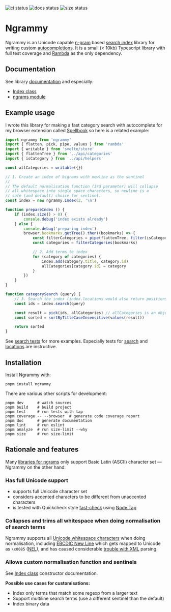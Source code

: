 <span><img alt="ci status" src="https://github.com/peterhil/ngrammy/workflows/CI/badge.svg"></span>
<span><img alt="docs status" src="https://github.com/peterhil/ngrammy/workflows/Docs/badge.svg"></span>
<span><img alt="size status" src="https://github.com/peterhil/ngrammy/workflows/size/badge.svg"></span>

# Ngrammy

Ngrammy is an Unicode capable [n-gram] based [search index] library
for writing custom [autocompletions]. It is a small (< 10kb)
Typescript library with full test coverage and
[Rambda](https://selfrefactor.github.io/rambda/#/) as the only
dependency.

## Documentation

See library [documentation] and especially:

* [Index class]
* [ngrams module]

## Example usage

I wrote this library for making a fast category search with
autocomplete for my browser extension called
[Spellbook](https://github.com/peterhil/spellbook) so here is a
related example:

```javascript
import ngrammy from 'ngrammy'
import { flatten, pick, pipe, values } from 'rambda'
import { writable } from 'svelte/store'
import { flattenTree } from '../api/categories'
import { isCategory } from '../api/helpers'

const allCategories = writable({})

// 1. Create an index of bigrams with newline as the sentinel
//
// The default normalisation function (3rd parameter) will collapse
// all whitespace into single space characters, so newline is a
// safe (and default) choice for sentinel.
const index = new ngrammy.Index(2, '\n')

function prepareIndex () {
    if (index.size() > 0) {
        console.debug('index exists already')
    } else {
        console.debug('preparing index')
        browser.bookmarks.getTree().then((bookmarks) => {
            const filterCategories = pipe(flattenTree, filter(isCategory))
            const categories = filterCategories(bookmarks)

            // 2. Add terms to index
            for (category of categories) {
                index.add(category.title, category.id)
                allCategories[category.id] = category
            }
        })
    }
}

function categorySearch (query) {
    // 3. Search the index (index.locations would also return positions)
    const ids = index.search(query)

    const result = pick(ids, allCategories) // allCategories is an object
    const sorted = sortByTitleCaseInsensitive(values(result))

    return sorted
}
```

See [search tests](src/search.test.ts) for more examples. Especially
tests for [search](src/search.test.ts#L201) and
[locations](src/search.test.ts#L252) are instructive.

## Installation

Install Ngrammy with:

```
pnpm install ngrammy
```

There are various other scripts for development:

```
pnpm dev      # watch sources
pnpm build    # build project
pnpm test     # run tests with tap
pnpm coverage -- --browser  # generate code coverage report
pnpm doc      # generate documentation
pnpm lint     # run eslint
pnpm analyze  # run size-limit --why
pnpm size     # run size-limit
```

## Rationale and features

Many [libraries for ngrams] only support Basic Latin (ASCII) character
set — Ngrammy on the other hand:

### Has full Unicode support

* supports full Unicode character set
* considers accented characters to be different from unaccented characters
* is tested with Quickcheck style [fast-check] using [Node Tap]

### Collapses and trims all whitespace when doing normalisation of search terms

Ngrammy supports all [Unicode whitespace characters] when doing
normalisation, including [EBCDIC New Line] which gets mapped to
Unicode as `\x0085` ([NEL]), and has caused considerable [trouble with
XML] parsing.

### Allows custom normalisation function and sentinels

See [Index class] constructor documentation.

**Possible use cases for customisations:**

* Index only terms that match some regexp from a larger text
* Support multiline search terms (use a different sentinel than the default)
* Index binary data

[Index class]: https://peterhil.github.io/ngrammy/classes/search.Index.html
[documentation]: https://peterhil.github.io/ngrammy/
[ngrams module]: https://peterhil.github.io/ngrammy/modules/ngram.html

[EBCDIC New Line]: https://en.wikipedia.org/wiki/EBCDIC#NL
[NEL]: https://en.wikipedia.org/wiki/Newline#Unicode
[Unicode whitespace characters]: https://en.wikipedia.org/wiki/Whitespace_character#Unicode
[autocompletions]: https://en.wikipedia.org/wiki/Autocomplete
[n-gram]: https://en.wikipedia.org/wiki/N-gram
[search index]: https://en.wikipedia.org/wiki/Search_engine_indexing#Index_data_structures
[trouble with XML]: https://www.w3.org/TR/newline/

[Node Tap]: https://node-tap.org/
[fast-check]: https://dubzzz.github.io/fast-check.github.com/
[libraries for ngrams]: https://www.npmjs.com/search?q=ngram

